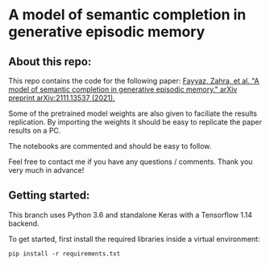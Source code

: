 # A model of semantic completion in generative episodic memory
## About this repo:

This repo contains the code for the following paper: 
[Fayyaz, Zahra, et al. "A model of semantic completion in generative episodic memory." arXiv preprint arXiv:2111.13537 (2021).](https://arxiv.org/abs/2111.13537)

Some of the pretrained model weights are also given to faciliate the results replication. By importing the weights it should be easy to replicate the paper results on a PC.

The notebooks are commented and should be easy to follow.

Feel free to contact me if you have any questions / comments. Thank you very much in advance!

## Getting started:
This branch uses Python 3.6 and standalone Keras with a Tensorflow 1.14 backend.

To get started, first install the required libraries inside a virtual environment:


    pip install -r requirements.txt
